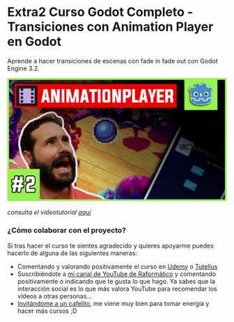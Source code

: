 # Extra2 Curso Godot Completo - Transiciones con Animation Player en Godot
Aprende a hacer transiciones de escenas con fade in fade out con Godot Engine 3.2. 

![Extra2 Curso Godot Completo - Transiciones con Animation Player en Godot](..\Thumbnails\extra2.png)

*consulta el videotutorial [aquí](https://www.youtube.com/watch?v=cd3kvIf8AoQ)*

### ¿Cómo colaborar con el proyecto?

Si tras hacer el curso te sientes agradecido y quieres apoyarme puedes hacerlo de alguna de las siguientes maneras:

- Comentando y valorando positivamente el curso en [Udemy](https://www.udemy.com/course/godot-3-primer-videojuego/) o [Tutellus](https://www.tutellus.com/tecnologia/videojuegos/haz-tu-primer-videojuego-con-godot-32-30039)
- Suscribiéndote a [mi canal de YouTube de Raformático](https://www.youtube.com/c/raformatico) y comentando positivamente o indicando que te gusta lo que hago. Ya sabes que la interacción social es lo que más valora YouTube para recomendar los vídeos a otras personas...
- [Invitándome a un cafelito](https://www.buymeacoffee.com/raformatico), me viene muy bien para tomar energía y hacer más cursos ;D